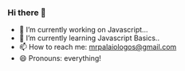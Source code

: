 ### Hi there 👋
- 🔭 I’m currently working on Javascript...
- 🌱 I’m currently learning Javascript Basics..
- 📫 How to reach me: mrpalaiologos@gmail.com
- 😄 Pronouns: everything!

<!--
**AngelosPa/AngelosPa** is a ✨ _special_ ✨ repository because its `README.md` (this file) appears on your GitHub profile.


- 🔭 I’m currently working on Javascript...
- 🌱 I’m currently learning Javascript Basics..
-
- 📫 How to reach me: mrpalaiologos@gmail.com
- 😄 Pronouns: everything!

-->
